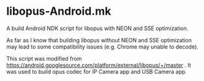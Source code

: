 # libopus-Android.mk
A build Android NDK script for libopus with NEON and SSE optimization.

As far as I know that building libopus without NEON and SSE optimization may lead to some compatibility issues (e.g. Chrome may unable to decode).

This script was modified from https://android.googlesource.com/platform/external/libopus/+/master .
It was used to build opus codec for IP Camera app and USB Camera app.
